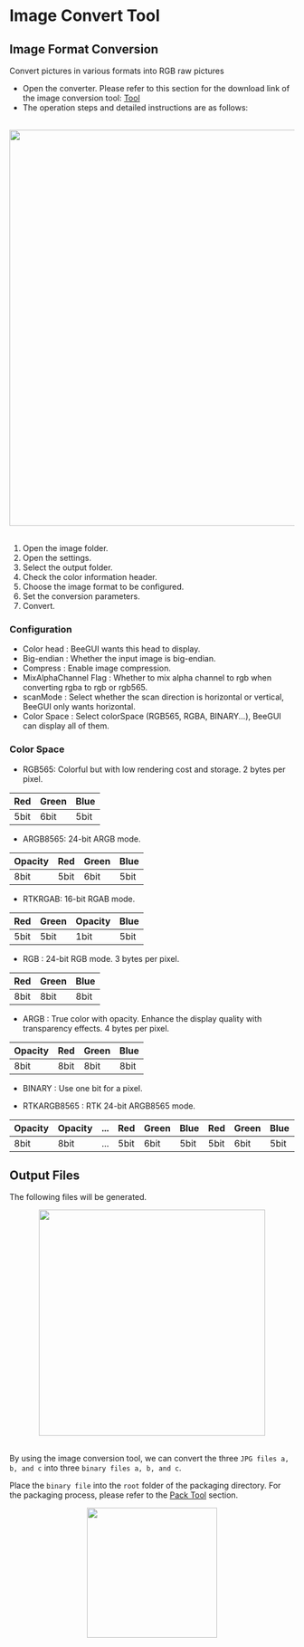 # Image Convert Tool

## Image Format Conversion
Convert pictures in various formats into RGB raw pictures
* Open the converter. Please refer to this section for the download link of the image conversion tool: [Tool](./index.md) 
* The operation steps and detailed instructions are as follows:

<br/>
<div style="text-align: center"><img width= "700" src="https://foruda.gitee.com/images/1725345166232084759/b1982ac0_13671125.png"></div>
<br/>

1. Open the image folder.
2. Open the settings.
3. Select the output folder.
4. Check the color information header.
5. Choose the image format to be configured.
6. Set the conversion parameters.
7. Convert.

### Configuration
- Color head : BeeGUI wants this head to display.
- Big-endian : Whether the input image is big-endian.
- Compress : Enable image compression.
- MixAlphaChannel Flag : Whether to mix alpha channel to rgb when converting rgba to rgb or rgb565.
- scanMode : Select whether the scan direction is horizontal or vertical, BeeGUI only wants horizontal.
- Color Space : Select colorSpace (RGB565, RGBA, BINARY...), BeeGUI can display all of them.

### Color Space

- RGB565: Colorful but with low rendering cost and storage. 2 bytes per pixel.

|  Red |  Green |  Blue |
|----------|------------|-----------|
|  5bit|  6bit  |  5bit |

- ARGB8565: 24-bit ARGB mode.

|  Opacity |  Red |  Green |  Blue |
|----------|------------|-----------|--------------|
|  8bit|  5bit  |  6bit |    5bit  |

- RTKRGAB: 16-bit RGAB mode.

|  Red |  Green |  Opacity |  Blue |
|----------|------------|-----------|--------------|
|  5bit|  5bit  |  1bit |    5bit  |

- RGB : 24-bit RGB mode. 3 bytes per pixel.

|  Red |  Green |  Blue |
|----------|------------|-----------|
|  8bit|  8bit  |  8bit |

- ARGB : True color with opacity. Enhance the display quality with transparency effects. 4 bytes per pixel.

|  Opacity |  Red |  Green |  Blue |
|----------|------------|-----------|--------------|
|  8bit|  8bit  |  8bit |    8bit  |

- BINARY : Use one bit for a pixel.

- RTKARGB8565 : RTK 24-bit ARGB8565 mode.

|  Opacity | Opacity |... |  Red |  Green |  Blue | Red |  Green |  Blue | ... |
|---|---|---|---|---|---|---|---|---|---|
|  8bit | 8bit | ... |  5bit  |  6bit |    5bit  | 5bit  |  6bit | 5bit |...|


## Output Files
The following files will be generated.
<br/>
<div style="text-align: center"><img width= "400" src="https://foruda.gitee.com/images/1718776957325643948/803a9ab3_13408154.png"></div>
<br/>

By using the image conversion tool, we can convert the three `JPG files a, b, and c` into three `binary files a, b, and c`.

Place the `binary file` into the `root` folder of the packaging directory. For the packaging process, please refer to the [Pack Tool](./packing.md) section.

<div style="text-align: center"><img width= "230" src="https://foruda.gitee.com/images/1718786296198222012/e213af1a_13408154.png"></div>
<br/>



























